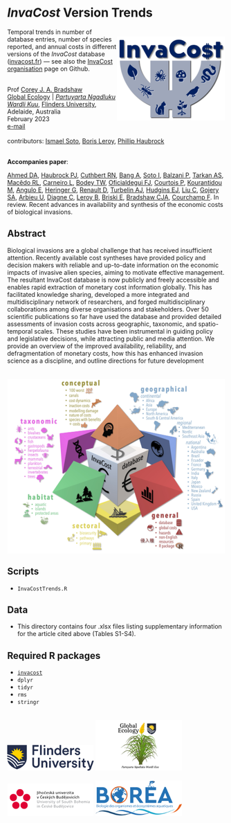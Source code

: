 # <em>InvaCost</em> Version Trends
<a href="http://invacost.fr"><img align="right" src="www/invacostlogo.png" alt="new InvaCost logo" width="250" style="margin-top: 20px"></a>

Temporal trends in number of database entries, number of species reported, and annual costs in different versions of the <em>InvaCost</em> database (<a href="http://invacost.fr">invacost.fr</a>) — see also the <a href="https://github.com/InvaCost">InvaCost organisation</a> page on Github.

<br>
Prof <a href="https://globalecologyflinders.com/people/#DIRECTOR">Corey J. A. Bradshaw</a> <br>
<a href="http://globalecologyflinders.com" target="_blank">Global Ecology</a> | <em><a href="https://globalecologyflinders.com/partuyarta-ngadluku-wardli-kuu/" target="_blank">Partuyarta Ngadluku Wardli Kuu</a></em>, <a href="http://flinders.edu.au" target="_blank">Flinders University</a>, Adelaide, Australia <br>
February 2023 <br>
<a href=mailto:corey.bradshaw@flinders.edu.au>e-mail</a> <br>
<br>
contributors: <a href="https://www.jcu.cz/en/university/staff/person?identita=Soto_Almena_Ismael_110771">Ismael Soto</a>, <a href="https://farewe.github.io/markdown-cv/">Boris Leroy</a>, <a href="https://scholar.google.com/citations?user=fwHUGm0AAAAJ&hl=de">Phillip Haubrock</a>
<br>
<br>

<strong>Accompanies paper</strong>:

<a href="https://www.linkedin.com/in/danish-ali-ahmed-655934192/">Ahmed DA</a>, <a href="https://scholar.google.com/citations?user=fwHUGm0AAAAJ&hl=de">Haubrock PJ</a>, <a href="https://pure.qub.ac.uk/en/persons/ross-cuthbert-2">Cuthbert RN</a>, <a href="https://azimpremjiuniversity.edu.in/people/alok-bang">Bang A</a>, <a href="https://www.jcu.cz/en/university/staff/person?identita=Soto_Almena_Ismael_110771">Soto I</a>, <a href="https://www.researchgate.net/profile/Paride-Balzani">Balzani P</a>, <a href="https://scholar.google.com/citations?user=p_JjJNMAAAAJ&hl=en">Tarkan AS</a>, <a href="https://www.escavador.com/sobre/8196034/rafael-lacerda-macedo">Macêdo RL</a>, <a href="https://www.laiscarneiro.com/">Carneiro L</a>, <a href="https://scholar.google.co.uk/citations?user=9HZ_6r8AAAAJ&hl=en">Bodey TW</a>, <a href="https://scholar.google.es/citations?user=JSCqMF4AAAAJ&hl=en">Oficialdegui FJ</a>, <a href="https://scholar.google.com/citations?user=hVdcCFgAAAAJ&hl=en">Courtois P</a>, <a href="https://portal.findresearcher.sdu.dk/en/persons/mkour">Kourantidou M</a>, <a href="https://scholar.google.com/citations?user=dH_qGsMAAAAJ&hl=es">Angulo E</a>, <a href="https://loop.frontiersin.org/people/455457/overview">Heringer G</a>, <a href="https://sites.google.com/view/david-renault/home">Renault D</a>, <a href="https://scholar.google.com/citations?user=59VAYs4AAAAJ&hl=en">Turbelin AJ</a>, <a href="https://ejhudgins.com/">Hudgins EJ</a>, <a href="https://scholar.google.com/citations?user=8FMqs4kAAAAJ&hl=en">Liu C</a>, <a href="https://www.researchgate.net/profile/Showkat-Gojery">Gojery SA</a>, <a href="https://scholar.google.com/citations?user=ERFm7hAAAAAJ&hl=en">Arbieu U</a>, <a href="https://scholar.google.com/citations?user=Nyeg3eIAAAAJ&hl=fr">Diagne C</a>, <a href="https://farewe.github.io/markdown-cv/">Leroy B</a>, <a href="https://scholar.google.com/citations?user=fENP_aoAAAAJ&hl=en">Briski E</a>, <a href="https://globalecologyflinders.com/people/#DIRECTOR">Bradshaw CJA</a>, <a href="https://www.ese.universite-paris-saclay.fr/en/team-members/franck-courchamp/">Courchamp F</a>. In review. Recent advances in availability and synthesis of the economic costs of biological invasions. 

## Abstract
Biological invasions are a global challenge that has received insufficient attention. Recently available cost syntheses have provided policy and decision makers with reliable and up-to-date information on the economic impacts of invasive alien species, aiming to motivate effective management. The resultant InvaCost database is now publicly and freely accessible and enables rapid extraction of monetary cost information globally. This has facilitated knowledge sharing, developed a more integrated and multidisciplinary network of researchers, and forged multidisciplinary collaborations among diverse organisations and stakeholders. Over 50 scientific publications so far have used the database and provided detailed assessments of invasion costs across geographic, taxonomic, and spatio-temporal scales. These studies have been instrumental in guiding policy and legislative decisions, while attracting public and media attention. We provide an overview of the improved availability, reliability, and defragmentation of monetary costs, how this has enhanced invasion science as a discipline, and outline directions for future development

<img align="center" src="www/InvaCostPubs.jpg" alt="new InvaCost publications" width="900" style="margin-top: 20px">

## Scripts
- <code>InvaCostTrends.R</code>

## Data
- This directory contains four .xlsx files listing supplementary information for the article cited above (Tables S1-S4).

## Required R packages
- <code><a href="https://github.com/InvaCost/invacost">invacost</a></code>
- <code>dplyr</code>
- <code>tidyr</code>
- <code>rms</code>
- <code>stringr</code>

<a href="https://www.flinders.edu.au"><img align="bottom-left" src="www/Flinders_University_Logo_Horizontal_RGB_Master.png" alt="Flinders University logo" width="200" style="margin-top: 20px"></a>
<a href="https://globalecologyflinders.com"><img align="bottom-left" src="www/GEL Logo Kaurna New Transp.png" alt="GEL logo" width="200" style="margin-top: 20px"></a>
<a href="https://www.jcu.cz/en/"><img align="bottom-left" src="www/jcu.cz.logo.png" alt="JCU-CZ logo" width="200" style="margin-top: 20px"></a>
<a href="https://www.jcu.cz/en/"><img align="bottom-left" src="www/boreaLogo.png" alt="BOREA logo" width="200" style="margin-top: 20px"></a>
